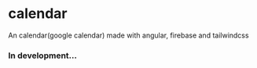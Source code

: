 # calendar
An calendar(google calendar) made with angular, firebase and tailwindcss

### In development...
